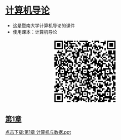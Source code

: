 # [计算机导论](https://github.com/scutcyr/jida_teaching/tree/master/jisuanjidaolun)
- 这是暨南大学计算机导论的课件
- 使用课本：计算机导论
<p align="center"><img width="40%" src="https://github.com/scutcyr/jida_teaching/blob/master/jisuanjidaolun/jisuanjidaolun.png" /></p>

## [第1章](https://github.com/scutcyr/jida_teaching/blob/master/jisuanjidaolun/%E7%AC%AC1%E7%AB%A0%20%E8%AE%A1%E7%AE%97%E6%9C%BA%E4%B8%8E%E6%95%B0%E6%8D%AE.pdf)
  [点击下载:第1章 计算机与数据.ppt](https://github.com/scutcyr/jida_teaching/raw/master/jisuanjidaolun/%E7%AC%AC1%E7%AB%A0%20%E8%AE%A1%E7%AE%97%E6%9C%BA%E4%B8%8E%E6%95%B0%E6%8D%AE.pdf)
